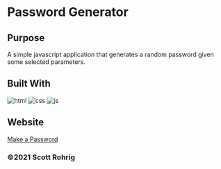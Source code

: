 # Password Generator

## Purpose

A simple javascript application that generates a random password given some selected parameters. 

## Built With
![html](https://img.shields.io/badge/-HTML5-E34F26?logo=html5&logoColor=white&logoWidth=30)
![css](https://img.shields.io/badge/-CSS3-1572B6?logo=css3&logoColor=white&logoWidth=30)
![js](https://img.shields.io/badge/-JavaScript-F7DF1E?logo=javascript&logoColor=white&logoWidth=30)

## Website
[Make a Password](https://scottrohrig.github.io/password-generator/)



### ©️2021 Scott Rohrig 

